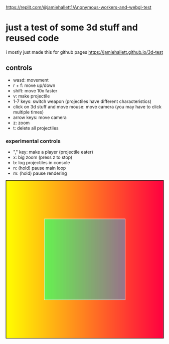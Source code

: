 https://replit.com/@jamiehallett1/Anonymous-workers-and-webgl-test
# just a test of some 3d stuff and reused code
i mostly just made this for github pages https://jamiehallett.github.io/3d-test

## controls
- wasd: movement
- r + f: move up/down
- shift: move 10x faster
- v: make projectile
- 1-7 keys: switch weapon (projectiles have different characteristics)
- click on 3d stuff and move mouse: move camera (you may have to click multiple times)
- arrow keys: move camera
- z: zoom
- t: delete all projectiles
  
### experimental controls
- "," key: make a player (projectile eater)
- x: big zoom (press z to stop)
- b: log projectiles in console
- n: (hold) pause main loop
- m: (hold) pause rendering

![the image i used for the cubes' textures](/square.svg)